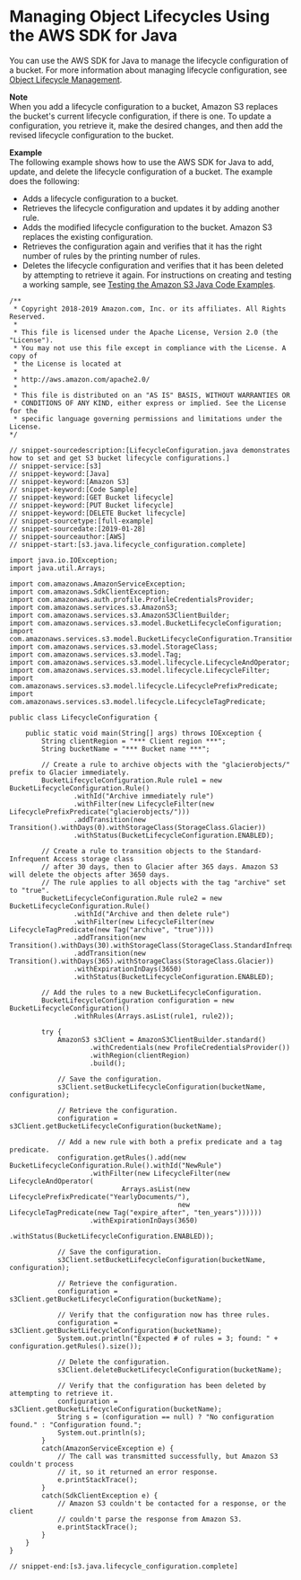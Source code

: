 # Managing Object Lifecycles Using the AWS SDK for Java<a name="manage-lifecycle-using-java"></a>

You can use the AWS SDK for Java to manage the lifecycle configuration of a bucket\. For more information about managing lifecycle configuration, see [Object Lifecycle Management](object-lifecycle-mgmt.md)\.

**Note**  
When you add a lifecycle configuration to a bucket, Amazon S3 replaces the bucket's current lifecycle configuration, if there is one\. To update a configuration, you retrieve it, make the desired changes, and then add the revised lifecycle configuration to the bucket\.

**Example**  
The following example shows how to use the AWS SDK for Java to add, update, and delete the lifecycle configuration of a bucket\. The example does the following:  
+ Adds a lifecycle configuration to a bucket\. 
+ Retrieves the lifecycle configuration and updates it by adding another rule\. 
+ Adds the modified lifecycle configuration to the bucket\. Amazon S3 replaces the existing configuration\. 
+ Retrieves the configuration again and verifies that it has the right number of rules by the printing number of rules\.
+ Deletes the lifecycle configuration and verifies that it has been deleted by attempting to retrieve it again\.
 For instructions on creating and testing a working sample, see [Testing the Amazon S3 Java Code Examples](UsingTheMPJavaAPI.md#TestingJavaSamples)\.   

```
/**
 * Copyright 2018-2019 Amazon.com, Inc. or its affiliates. All Rights Reserved.
 *
 * This file is licensed under the Apache License, Version 2.0 (the "License").
 * You may not use this file except in compliance with the License. A copy of
 * the License is located at
 *
 * http://aws.amazon.com/apache2.0/
 *
 * This file is distributed on an "AS IS" BASIS, WITHOUT WARRANTIES OR
 * CONDITIONS OF ANY KIND, either express or implied. See the License for the
 * specific language governing permissions and limitations under the License.
*/

// snippet-sourcedescription:[LifecycleConfiguration.java demonstrates how to set and get S3 bucket lifecycle configurations.]
// snippet-service:[s3]
// snippet-keyword:[Java]
// snippet-keyword:[Amazon S3]
// snippet-keyword:[Code Sample]
// snippet-keyword:[GET Bucket lifecycle]
// snippet-keyword:[PUT Bucket lifecycle]
// snippet-keyword:[DELETE Bucket lifecycle]
// snippet-sourcetype:[full-example]
// snippet-sourcedate:[2019-01-28]
// snippet-sourceauthor:[AWS]
// snippet-start:[s3.java.lifecycle_configuration.complete]

import java.io.IOException;
import java.util.Arrays;

import com.amazonaws.AmazonServiceException;
import com.amazonaws.SdkClientException;
import com.amazonaws.auth.profile.ProfileCredentialsProvider;
import com.amazonaws.services.s3.AmazonS3;
import com.amazonaws.services.s3.AmazonS3ClientBuilder;
import com.amazonaws.services.s3.model.BucketLifecycleConfiguration;
import com.amazonaws.services.s3.model.BucketLifecycleConfiguration.Transition;
import com.amazonaws.services.s3.model.StorageClass;
import com.amazonaws.services.s3.model.Tag;
import com.amazonaws.services.s3.model.lifecycle.LifecycleAndOperator;
import com.amazonaws.services.s3.model.lifecycle.LifecycleFilter;
import com.amazonaws.services.s3.model.lifecycle.LifecyclePrefixPredicate;
import com.amazonaws.services.s3.model.lifecycle.LifecycleTagPredicate;

public class LifecycleConfiguration {

    public static void main(String[] args) throws IOException {
        String clientRegion = "*** Client region ***";
        String bucketName = "*** Bucket name ***";
        
        // Create a rule to archive objects with the "glacierobjects/" prefix to Glacier immediately.
        BucketLifecycleConfiguration.Rule rule1 = new BucketLifecycleConfiguration.Rule()
                .withId("Archive immediately rule")
                .withFilter(new LifecycleFilter(new LifecyclePrefixPredicate("glacierobjects/")))
                .addTransition(new Transition().withDays(0).withStorageClass(StorageClass.Glacier))
                .withStatus(BucketLifecycleConfiguration.ENABLED);

        // Create a rule to transition objects to the Standard-Infrequent Access storage class 
        // after 30 days, then to Glacier after 365 days. Amazon S3 will delete the objects after 3650 days.
        // The rule applies to all objects with the tag "archive" set to "true". 
        BucketLifecycleConfiguration.Rule rule2 = new BucketLifecycleConfiguration.Rule()
                .withId("Archive and then delete rule")
                .withFilter(new LifecycleFilter(new LifecycleTagPredicate(new Tag("archive", "true"))))
                .addTransition(new Transition().withDays(30).withStorageClass(StorageClass.StandardInfrequentAccess))
                .addTransition(new Transition().withDays(365).withStorageClass(StorageClass.Glacier))
                .withExpirationInDays(3650)
                .withStatus(BucketLifecycleConfiguration.ENABLED);

        // Add the rules to a new BucketLifecycleConfiguration.
        BucketLifecycleConfiguration configuration = new BucketLifecycleConfiguration()
                .withRules(Arrays.asList(rule1, rule2));

        try {
            AmazonS3 s3Client = AmazonS3ClientBuilder.standard()
                    .withCredentials(new ProfileCredentialsProvider())
                    .withRegion(clientRegion)
                    .build();

            // Save the configuration.
            s3Client.setBucketLifecycleConfiguration(bucketName, configuration);
    
            // Retrieve the configuration.
            configuration = s3Client.getBucketLifecycleConfiguration(bucketName);
    
            // Add a new rule with both a prefix predicate and a tag predicate.
            configuration.getRules().add(new BucketLifecycleConfiguration.Rule().withId("NewRule")
                    .withFilter(new LifecycleFilter(new LifecycleAndOperator(
                            Arrays.asList(new LifecyclePrefixPredicate("YearlyDocuments/"),
                                          new LifecycleTagPredicate(new Tag("expire_after", "ten_years"))))))
                    .withExpirationInDays(3650)
                    .withStatus(BucketLifecycleConfiguration.ENABLED));
    
            // Save the configuration.
            s3Client.setBucketLifecycleConfiguration(bucketName, configuration);
    
            // Retrieve the configuration.
            configuration = s3Client.getBucketLifecycleConfiguration(bucketName);
    
            // Verify that the configuration now has three rules.
            configuration = s3Client.getBucketLifecycleConfiguration(bucketName);
            System.out.println("Expected # of rules = 3; found: " + configuration.getRules().size());
    
            // Delete the configuration.
            s3Client.deleteBucketLifecycleConfiguration(bucketName);
    
            // Verify that the configuration has been deleted by attempting to retrieve it.
            configuration = s3Client.getBucketLifecycleConfiguration(bucketName);
            String s = (configuration == null) ? "No configuration found." : "Configuration found.";
            System.out.println(s);
        }
        catch(AmazonServiceException e) {
            // The call was transmitted successfully, but Amazon S3 couldn't process 
            // it, so it returned an error response.
            e.printStackTrace();
        }
        catch(SdkClientException e) {
            // Amazon S3 couldn't be contacted for a response, or the client
            // couldn't parse the response from Amazon S3.
            e.printStackTrace();
        }
    }
}

// snippet-end:[s3.java.lifecycle_configuration.complete]
```